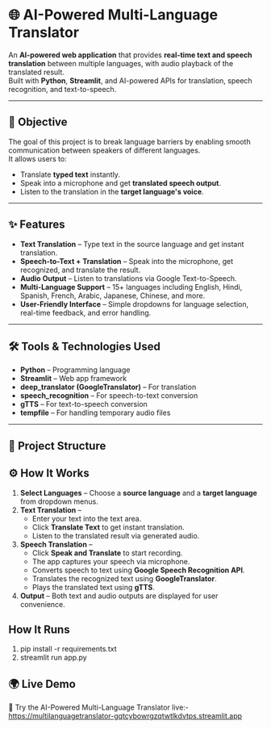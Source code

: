 # 🌐 AI-Powered Multi-Language Translator

An **AI-powered web application** that provides **real-time text and speech translation** between multiple languages, with audio playback of the translated result.  
Built with **Python**, **Streamlit**, and AI-powered APIs for translation, speech recognition, and text-to-speech.

---

## 🚀 Objective
The goal of this project is to break language barriers by enabling smooth communication between speakers of different languages.  
It allows users to:
- Translate **typed text** instantly.
- Speak into a microphone and get **translated speech output**.
- Listen to the translation in the **target language's voice**.

---

## ✨ Features
- **Text Translation** – Type text in the source language and get instant translation.
- **Speech-to-Text + Translation** – Speak into the microphone, get recognized, and translate the result.
- **Audio Output** – Listen to translations via Google Text-to-Speech.
- **Multi-Language Support** – 15+ languages including English, Hindi, Spanish, French, Arabic, Japanese, Chinese, and more.
- **User-Friendly Interface** – Simple dropdowns for language selection, real-time feedback, and error handling.

---

## 🛠️ Tools & Technologies Used
- **Python** – Programming language
- **Streamlit** – Web app framework
- **deep_translator (GoogleTranslator)** – For translation
- **speech_recognition** – For speech-to-text conversion
- **gTTS** – For text-to-speech conversion
- **tempfile** – For handling temporary audio files

---

## 📂 Project Structure

## ⚙️ How It Works
1. **Select Languages** – Choose a **source language** and a **target language** from dropdown menus.
2. **Text Translation** –  
   - Enter your text into the text area.  
   - Click **Translate Text** to get instant translation.  
   - Listen to the translated result via generated audio.
3. **Speech Translation** –  
   - Click **Speak and Translate** to start recording.  
   - The app captures your speech via microphone.  
   - Converts speech to text using **Google Speech Recognition API**.  
   - Translates the recognized text using **GoogleTranslator**.  
   - Plays the translated text using **gTTS**.
4. **Output** – Both text and audio outputs are displayed for user convenience.

##  How It Runs
1. pip install -r requirements.txt
2. streamlit run app.py

## 🌍 Live Demo

🔗 Try the AI-Powered Multi-Language Translator live:- https://multilanguagetranslator-gqtcybowrgzqtwtlkdvtps.streamlit.app

